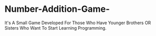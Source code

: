 # Number-Addition-Game-
It's A Small Game Developed For Those Who Have Younger Brothers OR Sisters Who Want To Start Learning Programming.
